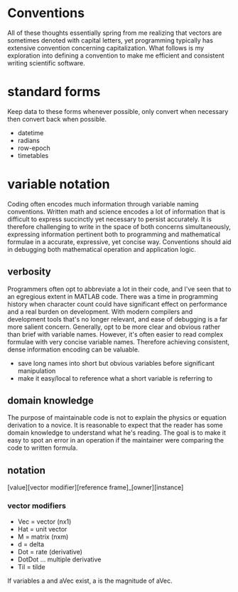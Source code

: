 Conventions
===

All of these thoughts essentially spring from me realizing that vectors are sometimes denoted with capital letters, yet programming typically has extensive convention concerning capitalization. What follows is my exploration into defining a convention to make me efficient and consistent writing scientific software.

# standard forms
Keep data to these forms whenever possible, only convert when necessary then convert back when possible.
* datetime
* radians
* row-epoch
* timetables

# variable notation
Coding often encodes much information through variable naming conventions. Written math and science encodes a lot of information that is difficult to express succinctly yet necessary to persist accurately. It is therefore challenging to write in the space of both concerns simultaneously, expressing information pertinent both to programming and mathematical formulae in a accurate, expressive, yet concise way. Conventions should aid in debugging both mathematical operation and application logic.

## verbosity
Programmers often opt to abbreviate a lot in their code, and I've seen that to an egregious extent in MATLAB code. There was a time in programming history when character count could have significant effect on performance and a real burden on development. With modern compilers and development tools that's no longer relevant, and ease of debugging is a far more salient concern. Generally, opt to be more clear and obvious rather than brief with variable names.
However, it's often easier to read complex formulae with very concise variable names. Therefore achieving consistent, dense information encoding can be valuable.
* save long names into short but obvious variables before significant manipulation
* make it easy/local to reference what a short variable is referring to

## domain knowledge
The purpose of maintainable code is not to explain the physics or equation derivation to a novice. It is reasonable to expect that the reader has some domain knowledge to understand what he's reading. The goal is to make it easy to spot an error in an operation if the maintainer were comparing the code to written formula.

## notation
[value][vector modifier][reference frame]_[owner][instance]

### vector modifiers
* Vec = vector (nx1)
* Hat = unit vector
* M = matrix (nxm)
* d = delta
* Dot = rate (derivative)
* DotDot ... multiple derivative
* Til = tilde

If variables a and aVec exist, a is the magnitude of aVec.